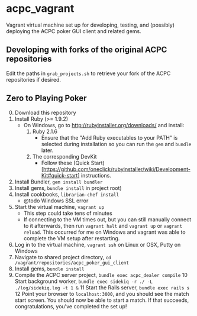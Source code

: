 # acpc_vagrant
Vagrant virtual machine set up for developing, testing, and (possibly) deploying the ACPC poker GUI client and related gems.

## Developing with forks of the original ACPC repositories
Edit the paths in `grab_projects.sh` to retrieve your fork of the ACPC repositories if desired.

## Zero to Playing Poker

0. Download this repository
1. Install Ruby (>= 1.9.2)
    - On Windows, go to <http://rubyinstaller.org/downloads/> and install:
        1. Ruby 2.1.6
            - Ensure that the "Add Ruby executables to your PATH" is selected during installation so you can run the `gem` and `bundle` later.
        2. The corresponding DevKit
            - Follow these (Quick Start)[https://github.com/oneclick/rubyinstaller/wiki/Development-Kit#quick-start] instructions.
2. Install Bundler, `gem install bundler`
3. Install gems, `bundle install` in project root)
4. Install cookbooks, `librarian-chef install`
    - @todo Windows SSL error
5. Start the virtual machine, `vagrant up`
    - This step could take tens of minutes
    - If connecting to the VM times out, but you can still manually connect to it afterwards, then run `vagrant halt` and `vagrant up` or `vagrant reload`. This occurred for me on Windows and vagrant was able to complete the VM setup after restarting.
6. Log in to the virtual machine, `vagrant ssh` on Linux or OSX, Putty on Windows
7. Navigate to shared project directory, `cd /vagrant/repositories/acpc_poker_gui_client`
8. Install gems, `bundle install`
9. Compile the ACPC server project, `bundle exec acpc_dealer compile`
10 Start background worker, `bundle exec sidekiq -r ./ -L ./log/sidekiq.log -t 1 &`
11 Start the Rails server, `bundle exec rails s`
12 Point your browser to `localhost:3000`, and you should see the match start screen. You should now be able to start a match. If that succeeds, congratulations, you've completed the set up!
